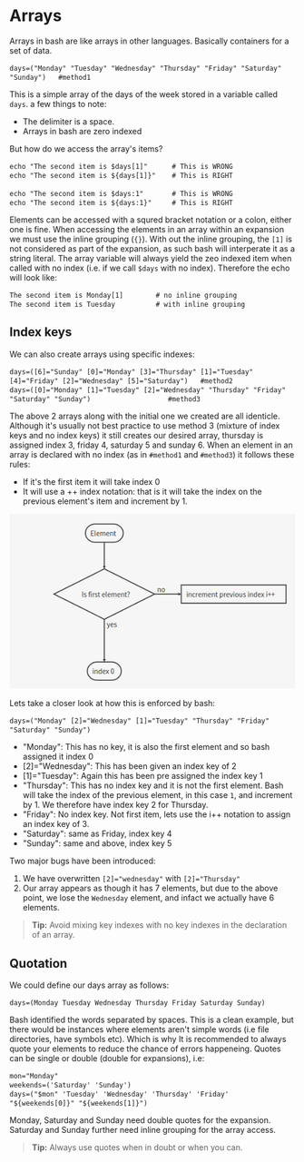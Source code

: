 Arrays
======
Arrays in bash are like arrays in other languages. Basically containers for a set of data.

	days=("Monday" "Tuesday" "Wednesday" "Thursday" "Friday" "Saturday" "Sunday") 	#method1
	
This is a simple array of the days of the week stored in a variable called `days`. a few things to note:

 - The delimiter is a space.
 - Arrays in bash are zero indexed
 
But how do we access the array's items?

	echo "The second item is $days[1]" 		# This is WRONG
	echo "The second item is ${days[1]}" 	# This is RIGHT
	
	echo "The second item is $days:1" 		# This is WRONG
	echo "The second item is ${days:1}" 	# This is RIGHT
	
Elements can be accessed with a squred bracket notation or a colon, either one is fine. When accessing the elements in an array within an expansion we must use the inline grouping (`{}`). With out the inline grouping, the `[1]` is not considered as part of the expansion, as such bash will interperate it as a string literal.
The array variable will always yield the zeo indexed item when called with no index (i.e. if we call `$days` with no index). Therefore the echo will look like:
	
	The second item is Monday[1]		# no inline grouping
	The second item is Tuesday			# with inline grouping
	
Index keys
----------
We can also create arrays using specific indexes:
	
	days=([6]="Sunday" [0]="Monday" [3]="Thursday" [1]="Tuesday" [4]="Friday" [2]="Wednesday" [5]="Saturday")	#method2
	days=([0]="Monday" [1]="Tuesday" [2]="Wednesday" "Thursday" "Friday" "Saturday" "Sunday")					#method3
	
The above 2 arrays along with the initial one we created are all identicle.
Although it's usually not best practice to use method 3 (mixture of index keys and no index keys) it still creates our desired array, thursday is assigned index 3, friday 4, saturday 5 and sunday 6.
When an element in an array is declared with no index (as in `#method1` and `#method3`) it follows these rules:
  
  - If it's the first item it will take index 0
  - It will use a ++ index notation: that is it will take the index on the previous element's item and increment by 1.
  
![Alt text](/array_index.png? "Array indexing")
  
Lets take a closer look at how this is enforced by bash:

	days=("Monday" [2]="Wednesday" [1]="Tuesday" "Thursday" "Friday" "Saturday" "Sunday")
	
 - "Monday": This has no key, it is also the first element and so bash assigned it index 0
 - [2]="Wednesday": This has been given an index key of 2
 - [1]="Tuesday": Again this has been pre assigned the index key 1
 - "Thursday": This has no index key and it is not the first element. Bash will take the index of the previous element, in this case `1`, and increment by 1. We therefore have index key 2 for Thursday.
 - "Friday": No index key. Not first item, lets use the i++ notation to assign an index key of 3.
 - "Saturday": same as Friday, index key 4
 - "Sunday": same and above, index key 5
 
Two major bugs have been introduced:

1. We have overwritten `[2]="wednesday"` with `[2]="Thursday"`
2. Our array appears as though it has 7 elements, but due to the above point, we lose the `Wednesday` element, and infact we actually have 6 elements.

> **Tip:** Avoid mixing key indexes with no key indexes in the declaration of an array.
 

Quotation
---------
We could define our days array as follows:

	days=(Monday Tuesday Wednesday Thursday Friday Saturday Sunday)
	
Bash identified the words separated by spaces. This is a clean example, but there would be instances where elements aren't simple words (i.e file directories, have symbols etc). Which is why It is recommended to always quote your elements to reduce the chance of errors happeneing. Quotes can be single or double (double for expansions), i.e:

	mon="Monday"
	weekends=('Saturday' 'Sunday')
	days=("$mon" 'Tuesday' 'Wednesday' 'Thursday' 'Friday' "${weekends[0]}" "${weekends[1]}")
	
Monday, Saturday and Sunday need double quotes for the expansion. Saturday and Sunday further need inline grouping for the array access.
	
> **Tip:** Always use quotes when in doubt or when you can.
	
